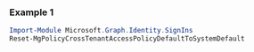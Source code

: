 ### Example 1
```powershell
Import-Module Microsoft.Graph.Identity.SignIns
Reset-MgPolicyCrossTenantAccessPolicyDefaultToSystemDefault
```
